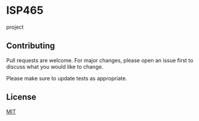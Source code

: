 # ISP465 <a href='https://img.shields.io/badge/ISP465%3AProject-M3CS2662C%20contributor-blue'></a>
project
## Contributing
Pull requests are welcome. For major changes, please open an issue first to discuss what you would like to change.

Please make sure to update tests as appropriate.
## License
[MIT](https://choosealicense.com/licenses/mit/)